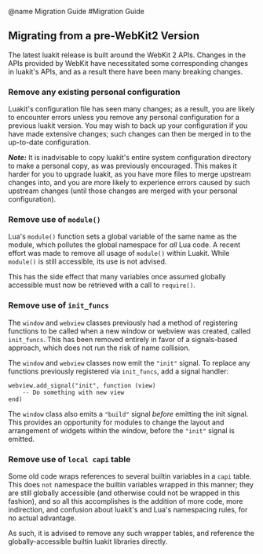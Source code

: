 @name Migration Guide
#Migration Guide

## Migrating from a pre-WebKit2 Version

The latest luakit release is built around the WebKit 2 APIs. Changes in the APIs
provided by WebKit have necessitated some corresponding changes in luakit's
APIs, and as a result there have been many breaking changes.

### Remove any existing personal configuration

Luakit's configuration file has seen many changes; as a result, you are likely
to encounter errors unless you remove any personal configuration for a previous
luakit version. You may wish to back up your configuration if you have made
extensive changes; such changes can then be merged in to the up-to-date
configuration.

**_Note:_** It is inadvisable to copy luakit's entire system configuration
directory to make a personal copy, as was previously encouraged. This
makes it harder for you to upgrade luakit, as you have more files to
merge upstream changes into, and you are more likely to experience
errors caused by such upstream changes (until those changes are merged with your
personal configuration).

### Remove use of `module()`

Lua's `module()` function sets a global variable of the same name as the module,
which pollutes the global namespace for _all_ Lua code. A recent effort
was made to remove all usage of `module()` within Luakit. While `module()` is
still accessible, its use is not advised.

This has the side effect that many variables once assumed globally accessible
must now be retrieved with a call to `require()`.

### Remove use of `init_funcs`

The `window` and `webview` classes previously had a method of registering
functions to be called when a new window or webview was created, called
`init_funcs`. This has been removed entirely in favor of a signals-based
approach, which does not run the risk of name collision.

The `window` and `webview` classes now emit the `"init"` signal. To replace any
functions previously registered via `init_funcs`, add a signal handler:

	webview.add_signal("init", function (view)
	    -- Do something with new view
	end)

The `window` class also emits a `"build"` signal _before_ emitting the
init signal. This provides an opportunity for modules to change the layout and
arrangement of widgets within the window, before the `"init"` signal is emitted.

### Remove use of `local capi` table

Some old code wraps references to several builtin variables in a `capi` table.
This does `not` namespace the builtin variables wrapped in this manner; they are
still globally accessible (and otherwise could not be wrapped in this fashion),
and so all this accomplishes is the addition of more code, more indirection, and
confusion about luakit's and Lua's namespacing rules, for no actual advantage.

As such, it is advised to remove any such wrapper tables, and reference the
globally-accessible builtin luakit libraries directly.
